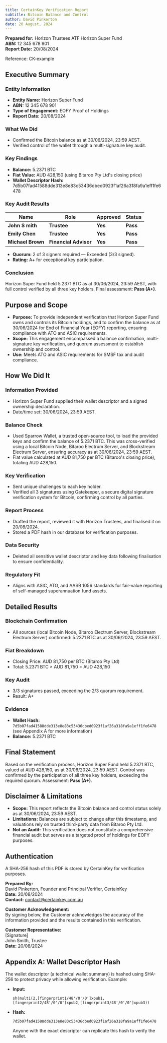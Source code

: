 ```yaml
---
title: CertainKey Verification Report
subtitle: Bitcoin Balance and Control
author: David Pinkerton
date: 20 August, 2024
---
```


**Prepared for:** Horizon Trustees ATF Horizon Super Fund  
**ABN:** 12 345 678 901  
**Report Date:** 20/08/2024

Reference: CK-example

## Executive Summary

### Entity Information

- **Entity Name:** Horizon Super Fund
- **ABN:** 12 345 678 901
- **Type of Engagement:** EOFY Proof of Holdings
- **Report Date:** 20/08/2024

### What We Did

- Confirmed the Bitcoin balance as at 30/06/2024, 23:59 AEST.
- Verified control of the wallet through a multi-signature key audit.

### Key Findings

- **Balance:** 5.2371 BTC
- **Fiat Value:** AUD 428,150 (using Bitaroo Pty Ltd's closing price)
- **Wallet Descriptor Hash:**  
  7d5b07fad41588dde313e8e83c53436dbed0923f1af26a318fa9a1eff1fe6478

### Key Audit Results

| Name              | Role                  | Approved | Status   |
| ----------------- | --------------------- | -------- | -------- |
| **John S mith**   | **Trustee**           | **Yes**  | **Pass** |
| **Emily Chen**    | **Trustee**           | **Yes**  | **Pass** |
| **Michael Brown** | **Financial Advisor** | **Yes**  | **Pass** |

- **Quorum:** 2 of 3 signers required — Exceeded (3/3 signed).
- **Rating:** A+ for exceptional key participation.

### Conclusion

Horizon Super Fund held 5.2371 BTC as at 30/06/2024, 23:59 AEST, with full control verified by all three key holders. Final assessment: **Pass (A+)**.

## Purpose and Scope

- **Purpose:** To provide independent verification that Horizon Super Fund owns and controls its Bitcoin holdings, and to confirm the balance as at 30/06/2024 for End of Financial Year (EOFY) reporting, ensuring compliance with ATO and ASIC requirements.
- **Scope:** This engagement encompassed a balance confirmation, multi-signature key verification, and quorum assessment to establish ownership and control.
- **Use:** Meets ATO and ASIC requirements for SMSF tax and audit compliance.

## How We Did It

### Information Provided

- Horizon Super Fund supplied their wallet descriptor and a signed ownership declaration.
- Date/time set: 30/06/2024, 23:59 AEST.

### Balance Check

- Used Sparrow Wallet, a trusted open-source tool, to load the provided keys and confirm the balance of 5.2371 BTC. This was cross-verified using a local Bitcoin Node, Bitaroo Electrum Server, and Blockstream Electrum Server, ensuring accuracy as at 30/06/2024, 23:59 AEST.
- Fiat value calculated at AUD 81,750 per BTC (Bitaroo's closing price), totaling AUD 428,150.

### Key Verification

- Sent unique challenges to each key holder.
- Verified all 3 signatures using Gatekeeper, a secure digital signature verification system for Bitcoin, confirming control by all parties.

### Report Process

- Drafted the report, reviewed it with Horizon Trustees, and finalised it on 20/08/2024.
- Stored a PDF hash in our database for verification purposes.

### Data Security

- Deleted all sensitive wallet descriptor and key data following finalisation to ensure confidentiality.

### Regulatory Fit

- Aligns with ASIC, ATO, and AASB 1056 standards for fair-value reporting of self-managed superannuation fund assets.

## Detailed Results

### Blockchain Confirmation

- All sources (local Bitcoin Node, Bitaroo Electrum Server, Blockstream Electrum Server) confirmed: 5.2371 BTC as at 30/06/2024, 23:59 AEST.

### Fiat Breakdown

- Closing Price: AUD 81,750 per BTC (Bitaroo Pty Ltd)
- Total: 5.2371 BTC × AUD 81,750 = AUD 428,150

### Key Audit

- 3/3 signatures passed, exceeding the 2/3 quorum requirement.
- Result: A+

### Evidence

- **Wallet Hash:**  
  `7d5b07fad41588dde313e8e83c53436dbed0923f1af26a318fa9a1eff1fe6478`  
  (see Appendix A for more information)
- **Balance:** 5.2371 BTC

## Final Statement

Based on the verification process, Horizon Super Fund held 5.2371 BTC, valued at AUD 428,150, as at 30/06/2024, 23:59 AEST. Control was confirmed by the participation of all three key holders, exceeding the required quorum. Assessment: **Pass (A+)**.

## Disclaimer & Limitations

- **Scope:** This report reflects the Bitcoin balance and control status solely as at 30/06/2024, 23:59 AEST.
- **Limitations:** Balances are subject to change after this timestamp, and valuations rely on trusted third-party data from Bitaroo Pty Ltd.
- **Not an Audit:** This verification does not constitute a comprehensive financial audit but serves as a targeted proof of holdings for EOFY purposes.

## Authentication

A SHA-256 hash of this PDF is stored by CertainKey for verification purposes.

**Prepared By:**  
David Pinkerton, Founder and Principal Verifier, CertainKey  
**Date:** 20/08/2024  
**Contact:** <contact@certainkey.com.au>

**Customer Acknowledgement:**  
By signing below, the Customer acknowledges the accuracy of the information provided and the results contained in this verification.

**Customer Representative:**  
[Signature]  
John Smith, Trustee  
**Date:** 20/08/2024

## Appendix A: Wallet Descriptor Hash

The wallet descriptor (a technical wallet summary) is hashed using SHA-256 to protect privacy while allowing verification. Example:

- **Input:**

  ```text
  sh(multi(2,[fingerprint1/48'/0'/0']xpub1,[fingerprint2/48'/0'/0']xpub2,[fingerprint3/48'/0'/0']xpub3))
  ```

- **Hash:**

  ```text
  7d5b07fad41588dde313e8e83c53436dbed0923f1af26a318fa9a1eff1fe6478
  ```

  Anyone with the exact descriptor can replicate this hash to verify the wallet.
